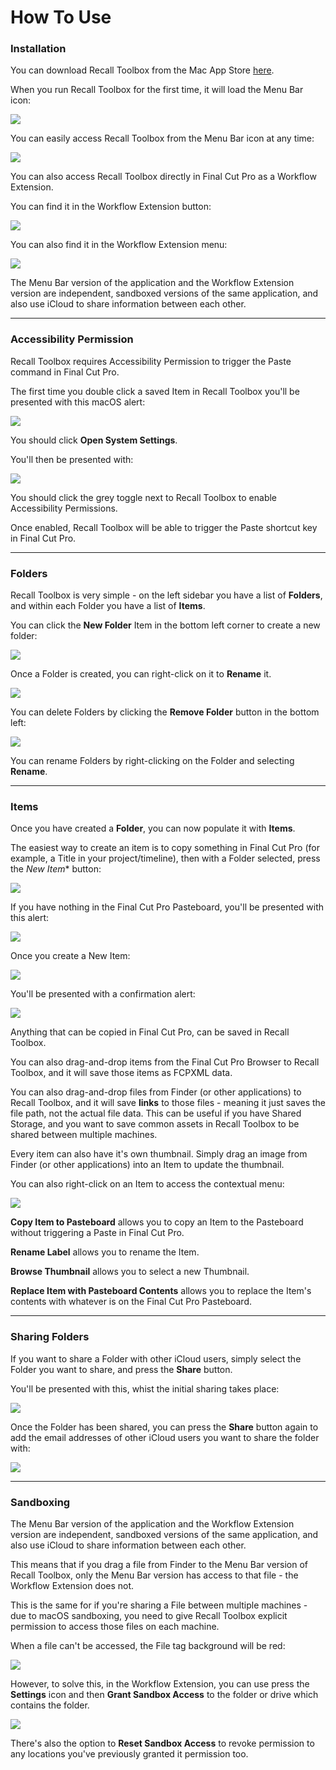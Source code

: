 # How To Use

### Installation

You can download Recall Toolbox from the Mac App Store [here](https://apps.apple.com/us/app/recall-toolbox/id6448816971).

When you run Recall Toolbox for the first time, it will load the Menu Bar icon:

![](/static/menubar.png)

You can easily access Recall Toolbox from the Menu Bar icon at any time:

![](/static/menubar-fresh-install.png)

You can also access Recall Toolbox directly in Final Cut Pro as a Workflow Extension.

You can find it in the Workflow Extension button:

![](/static/workflow-extension-button.png)

You can also find it in the Workflow Extension menu:

![](/static/workflow-extension-menu.png)

The Menu Bar version of the application and the Workflow Extension version are independent, sandboxed versions of the same application, and also use iCloud to share information between each other.

---

### Accessibility Permission

Recall Toolbox requires Accessibility Permission to trigger the Paste command in Final Cut Pro.

The first time you double click a saved Item in Recall Toolbox you'll be presented with this macOS alert:

![](/static/accessibility-permission.png)

You should click **Open System Settings**.

You'll then be presented with:

![](/static/accessibility-system-prefs.png)

You should click the grey toggle next to Recall Toolbox to enable Accessibility Permissions.

Once enabled, Recall Toolbox will be able to trigger the Paste shortcut key in Final Cut Pro.

---

### Folders

Recall Toolbox is very simple - on the left sidebar you have a list of **Folders**, and within each Folder you have a list of **Items**.

You can click the **New Folder** Item in the bottom left corner to create a new folder:

![](/static/new-folder.png)

Once a Folder is created, you can right-click on it to **Rename** it.

![](/static/rename-folder.png)

You can delete Folders by clicking the **Remove Folder** button in the bottom left:

![](/static/remove-folder.png)

You can rename Folders by right-clicking on the Folder and selecting **Rename**.

---

### Items

Once you have created a **Folder**, you can now populate it with **Items**.

The easiest way to create an item is to copy something in Final Cut Pro (for example, a Title in your project/timeline), then with a Folder selected, press the *New Item** button:

![](/static/new-item.png)

If you have nothing in the Final Cut Pro Pasteboard, you'll be presented with this alert:

![](/static/empty-pasteboard.png)

Once you create a New Item:

![](/static/create-new-item.png)

You'll be presented with a confirmation alert:

![](/static/new-item-created.png)

Anything that can be copied in Final Cut Pro, can be saved in Recall Toolbox.

You can also drag-and-drop items from the Final Cut Pro Browser to Recall Toolbox, and it will save those items as FCPXML data.

You can also drag-and-drop files from Finder (or other applications) to Recall Toolbox, and it will save **links** to those files - meaning it just saves the file path, not the actual file data. This can be useful if you have Shared Storage, and you want to save common assets in Recall Toolbox to be shared between multiple machines.

Every item can also have it's own thumbnail. Simply drag an image from Finder (or other applications) into an Item to update the thumbnail.

You can also right-click on an Item to access the contextual menu:

![](/static/item-menu.png)

**Copy Item to Pasteboard** allows you to copy an Item to the Pasteboard without triggering a Paste in Final Cut Pro.

**Rename Label** allows you to rename the Item.

**Browse Thumbnail** allows you to select a new Thumbnail.

**Replace Item with Pasteboard Contents** allows you to replace the Item's contents with whatever is on the Final Cut Pro Pasteboard.

---

### Sharing Folders

If you want to share a Folder with other iCloud users, simply select the Folder you want to share, and press the **Share** button.

You'll be presented with this, whist the initial sharing takes place:

![](/static/sharing-in-progress.png)

Once the Folder has been shared, you can press the **Share** button again to add the email addresses of other iCloud users you want to share the folder with:

![](/static/share-options.png)

---

### Sandboxing

The Menu Bar version of the application and the Workflow Extension version are independent, sandboxed versions of the same application, and also use iCloud to share information between each other.

This means that if you drag a file from Finder to the Menu Bar version of Recall Toolbox, only the Menu Bar version has access to that file - the Workflow Extension does not.

This is the same for if you're sharing a File between multiple machines - due to macOS sandboxing, you need to give Recall Toolbox explicit permission to access those files on each machine.

When a file can't be accessed, the File tag background will be red:

![](/static/file-offline.png)

However, to solve this, in the Workflow Extension, you can use press the **Settings** icon and then **Grant Sandbox Access** to the folder or drive which contains the folder.

![](/static/sandbox-access.png)

There's also the option to **Reset Sandbox Access** to revoke permission to any locations you've previously granted it permission too.